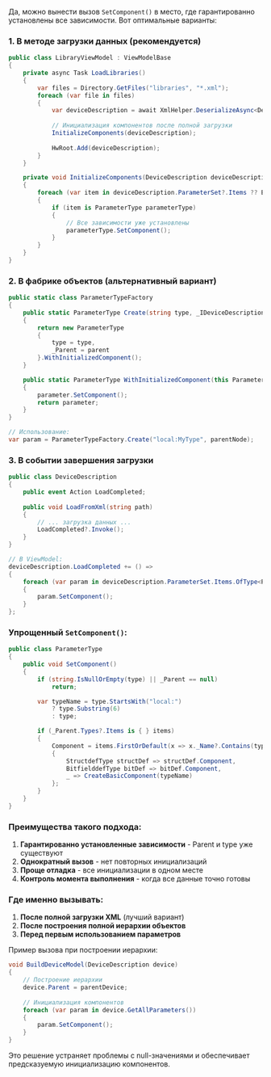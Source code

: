 Да, можно вынести вызов `SetComponent()` в место, где гарантированно установлены все зависимости. Вот оптимальные варианты:

### 1. В методе загрузки данных (рекомендуется)

```csharp
public class LibraryViewModel : ViewModelBase
{
    private async Task LoadLibraries()
    {
        var files = Directory.GetFiles("libraries", "*.xml");
        foreach (var file in files)
        {
            var deviceDescription = await XmlHelper.DeserializeAsync<DeviceDescription>(file);
            
            // Инициализация компонентов после полной загрузки
            InitializeComponents(deviceDescription);
            
            HwRoot.Add(deviceDescription);
        }
    }

    private void InitializeComponents(DeviceDescription deviceDescription)
    {
        foreach (var item in deviceDescription.ParameterSet?.Items ?? Enumerable.Empty<_DeviceDescriptionNode>())
        {
            if (item is ParameterType parameterType)
            {
                // Все зависимости уже установлены
                parameterType.SetComponent();
            }
        }
    }
}
```

### 2. В фабрике объектов (альтернативный вариант)

```csharp
public static class ParameterTypeFactory
{
    public static ParameterType Create(string type, _IDeviceDescriptionNode parent)
    {
        return new ParameterType
        {
            type = type,
            _Parent = parent
        }.WithInitializedComponent();
    }

    public static ParameterType WithInitializedComponent(this ParameterType parameter)
    {
        parameter.SetComponent();
        return parameter;
    }
}

// Использование:
var param = ParameterTypeFactory.Create("local:MyType", parentNode);
```

### 3. В событии завершения загрузки

```csharp
public class DeviceDescription
{
    public event Action LoadCompleted;
    
    public void LoadFromXml(string path)
    {
        // ... загрузка данных ...
        LoadCompleted?.Invoke();
    }
}

// В ViewModel:
deviceDescription.LoadCompleted += () => 
{
    foreach (var param in deviceDescription.ParameterSet.Items.OfType<ParameterType>())
    {
        param.SetComponent();
    }
};
```

### Упрощенный `SetComponent()`:

```csharp
public class ParameterType
{
    public void SetComponent()
    {
        if (string.IsNullOrEmpty(type) || _Parent == null)
            return;

        var typeName = type.StartsWith("local:") 
            ? type.Substring(6) 
            : type;

        if (_Parent.Types?.Items is { } items)
        {
            Component = items.FirstOrDefault(x => x._Name?.Contains(typeName) == true) switch
            {
                StructdefType structDef => structDef.Component,
                BitfielddefType bitDef => bitDef.Component,
                _ => CreateBasicComponent(typeName)
            };
        }
    }
}
```

### Преимущества такого подхода:

1. **Гарантированно установленные зависимости** - Parent и type уже существуют
2. **Однократный вызов** - нет повторных инициализаций
3. **Проще отладка** - все инициализации в одном месте
4. **Контроль момента выполнения** - когда все данные точно готовы

### Где именно вызывать:

1. **После полной загрузки XML** (лучший вариант)
2. **После построения полной иерархии объектов**
3. **Перед первым использованием параметров**

Пример вызова при построении иерархии:
```csharp
void BuildDeviceModel(DeviceDescription device)
{
    // Построение иерархии
    device.Parent = parentDevice;
    
    // Инициализация компонентов
    foreach (var param in device.GetAllParameters())
    {
        param.SetComponent();
    }
}
```

Это решение устраняет проблемы с null-значениями и обеспечивает предсказуемую инициализацию компонентов.
